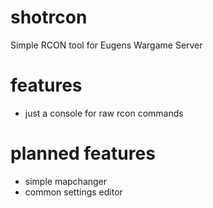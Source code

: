 # shotrcon
Simple RCON tool for Eugens Wargame Server

# features
- just a console for raw rcon commands

# planned features
- simple mapchanger
- common settings editor
